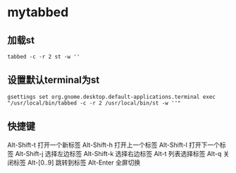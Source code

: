 # mytabbed

## 加载st
`tabbed -c -r 2 st -w ''`

## 设置默认terminal为st
`gsettings set org.gnome.desktop.default-applications.terminal exec "/usr/local/bin/tabbed -c -r 2 /usr/local/bin/st -w ''"`

## 快捷键
Alt-Shift-t
	打开一个新标签
Alt-Shift-h
	打开上一个标签
Alt-Shift-l
    打开下一个标签
Alt-Shift-j
	选择左边标签
Alt-Shift-k
	选择右边标签
Alt-t 
	列表选择标签
Alt-q 
	关闭标签
Alt-[0..9]
	跳转到标签
Alt-Enter
	全屏切换

